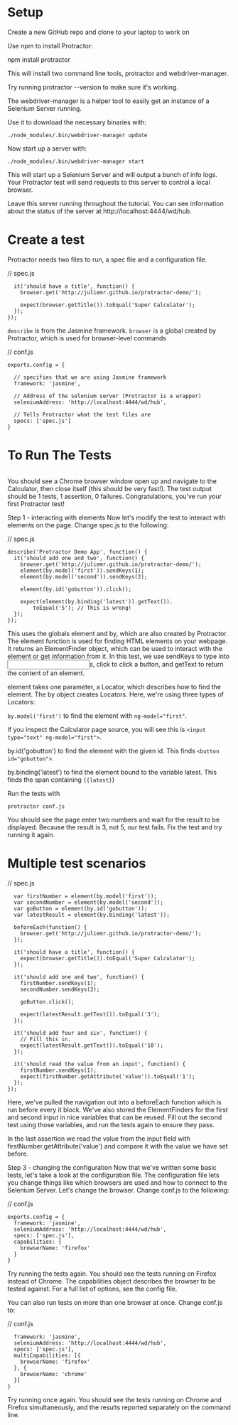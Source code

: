 # Setup

Create a new GitHub repo and clone to your laptop to work on

Use npm to install Protractor:

npm install protractor

This will install two command line tools, protractor and webdriver-manager. 

Try running protractor --version to make sure it's working.

The webdriver-manager is a helper tool to easily get an instance of a Selenium Server running. 

Use it to download the necessary binaries with:

```
./node_modules/.bin/webdriver-manager update
```

Now start up a server with:
```
./node_modules/.bin/webdriver-manager start
```

This will start up a Selenium Server and will output a bunch of info logs. Your Protractor test will send requests to this server to control a local browser. 

Leave this server running throughout the tutorial. You can see information about the status of the server at http://localhost:4444/wd/hub.

# Create a test 

Protractor needs two files to run, a spec file and a configuration file.

// spec.js
```describe('Protractor Demo App', function() {
  it('should have a title', function() {
    browser.get('http://juliemr.github.io/protractor-demo/');

    expect(browser.getTitle()).toEqual('Super Calculator');
  });
});
```

`describe` is from the Jasmine framework. 
`browser` is a global created by Protractor, which is used for browser-level commands

// conf.js
```
exports.config = {

  // specifies that we are using Jasmine framework
  framework: 'jasmine',

  // Address of the selenium server (Protractor is a wrapper)  
  seleniumAddress: 'http://localhost:4444/wd/hub',

  // Tells Protractor what the test files are
  specs: ['spec.js']
}
```

# To Run The Tests

```protractor conf.js
```
You should see a Chrome browser window open up and navigate to the Calculator, then close itself (this should be very fast!). The test output should be 1 tests, 1 assertion, 0 failures. Congratulations, you've run your first Protractor test!

Step 1 - interacting with elements
Now let's modify the test to interact with elements on the page. Change spec.js to the following:

// spec.js
```
describe('Protractor Demo App', function() {
  it('should add one and two', function() {
    browser.get('http://juliemr.github.io/protractor-demo/');
    element(by.model('first')).sendKeys(1);
    element(by.model('second')).sendKeys(2);

    element(by.id('gobutton')).click();

    expect(element(by.binding('latest')).getText()).
        toEqual('5'); // This is wrong!
  });
});
```

This uses the globals element and by, which are also created by Protractor. The element function is used for finding HTML elements on your webpage. It returns an ElementFinder object, which can be used to interact with the element or get information from it. In this test, we use sendKeys to type into <input>s, click to click a button, and getText to return the content of an element.

element takes one parameter, a Locator, which describes how to find the element. The by object creates Locators. Here, we're using three types of Locators:


`by.model('first')` to find the element with `ng-model="first"`. 

If you inspect the Calculator page source, you will see this is `<input type="text" ng-model="first">`.

by.id('gobutton') to find the element with the given id. This finds `<button id="gobutton">`.

by.binding('latest') to find the element bound to the variable latest. This finds the span containing `{{latest}`}


Run the tests with
```
protractor conf.js
```
You should see the page enter two numbers and wait for the result to be displayed. Because the result is 3, not 5, our test fails. Fix the test and try running it again.

# Multiple test scenarios

// spec.js
```describe('Protractor Demo App', function() {
  var firstNumber = element(by.model('first'));
  var secondNumber = element(by.model('second'));
  var goButton = element(by.id('gobutton'));
  var latestResult = element(by.binding('latest'));

  beforeEach(function() {
    browser.get('http://juliemr.github.io/protractor-demo/');
  });

  it('should have a title', function() {
    expect(browser.getTitle()).toEqual('Super Calculator');
  });

  it('should add one and two', function() {
    firstNumber.sendKeys(1);
    secondNumber.sendKeys(2);

    goButton.click();

    expect(latestResult.getText()).toEqual('3');
  });

  it('should add four and six', function() {
    // Fill this in.
    expect(latestResult.getText()).toEqual('10');
  });

  it('should read the value from an input', function() {
    firstNumber.sendKeys(1);
    expect(firstNumber.getAttribute('value')).toEqual('1');
  });
});
```

Here, we've pulled the navigation out into a beforeEach function which is run before every it block. We've also stored the ElementFinders for the first and second input in nice variables that can be reused. Fill out the second test using those variables, and run the tests again to ensure they pass.

In the last assertion we read the value from the input field with firstNumber.getAttribute('value') and compare it with the value we have set before.

Step 3 - changing the configuration
Now that we've written some basic tests, let's take a look at the configuration file. The configuration file lets you change things like which browsers are used and how to connect to the Selenium Server. Let's change the browser. Change conf.js to the following:

// conf.js
```
exports.config = {
  framework: 'jasmine',
  seleniumAddress: 'http://localhost:4444/wd/hub',
  specs: ['spec.js'],
  capabilities: {
    browserName: 'firefox'
  }
}
```

Try running the tests again. You should see the tests running on Firefox instead of Chrome. The capabilities object describes the browser to be tested against. For a full list of options, see the config file.

You can also run tests on more than one browser at once. Change conf.js to:

// conf.js
```exports.config = {
  framework: 'jasmine',
  seleniumAddress: 'http://localhost:4444/wd/hub',
  specs: ['spec.js'],
  multiCapabilities: [{
    browserName: 'firefox'
  }, {
    browserName: 'chrome'
  }]
}
```

Try running once again. You should see the tests running on Chrome and Firefox simultaneously, and the results reported separately on the command line.